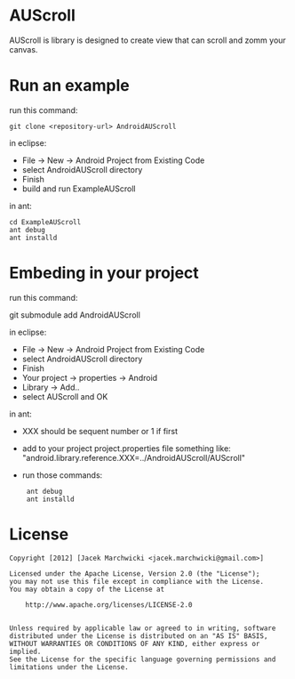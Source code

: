 # AUScroll
AUScroll is library is designed to create view that can scroll and 
zomm your canvas.

# Run an example

run this command:

    git clone <repository-url> AndroidAUScroll
    
in eclipse:
 * File -> New -> Android Project from Existing Code
 * select AndroidAUScroll directory
 * Finish
 * build and run ExampleAUScroll

in ant:

   	cd ExampleAUScroll
   	ant debug
   	ant installd

# Embeding in your project

run this command:

   git submodule add <repository-url> AndroidAUScroll

in eclipse:
 * File -> New -> Android Project from Existing Code
 * select AndroidAUScroll directory
 * Finish
 * Your project -> properties -> Android
 * Library -> Add..
 * select AUScroll and OK

in ant:

 * XXX should be sequent number or 1 if first
 * add to your project project.properties file something like: "android.library.reference.XXX=../AndroidAUScroll/AUScroll"
 * run those commands:
 
		ant debug
		ant installd
		
# License

    Copyright [2012] [Jacek Marchwicki <jacek.marchwicki@gmail.com>]
    
    Licensed under the Apache License, Version 2.0 (the "License");
    you may not use this file except in compliance with the License.
    You may obtain a copy of the License at
    
    	http://www.apache.org/licenses/LICENSE-2.0
        
    
    Unless required by applicable law or agreed to in writing, software
    distributed under the License is distributed on an "AS IS" BASIS,
    WITHOUT WARRANTIES OR CONDITIONS OF ANY KIND, either express or implied.
    See the License for the specific language governing permissions and
    limitations under the License.
